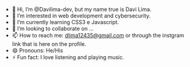 - 👋 Hi, I’m @Davilima-dev, but my name true is Davi Lima.
- 👀 I’m interested in web development and cybersecurity.
- 🌱 I’m currently learning CSS3 e Javascript.
- 💞️ I’m looking to collaborate on ...
- 📫 How to reach me:  dlima12435@gmail.com or through the instgram link that is here on the profile.
- 😄 Pronouns: He/His
- ⚡ Fun fact:  I love listening and playing music.

<!---
Davilima-dev/Davilima-dev is a ✨ special ✨ repository because its `README.md` (this file) appears on your GitHub profile.
You can click the Preview link to take a look at your changes.
--->
